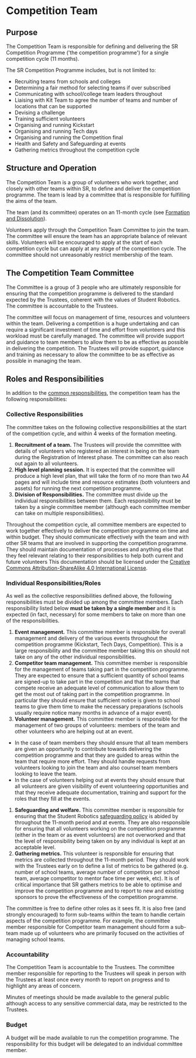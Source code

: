 # Competition Team

## Purpose

The Competition Team is responsible for defining and delivering the SR Competition Programme ('the competition programme') for a single competition cycle (11 months).

The SR Competition Programme includes, but is not limited to:

* Recruiting teams from schools and colleges
* Determining a fair method for selecting teams if over subscribed
* Communicating with school/college team leaders throughout
* Liaising with Kit Team to agree the number of teams and number of locations that can be supported
* Devising a challenge
* Training sufficient volunteers
* Organising and running Kickstart
* Organising and running Tech days
* Organising and running the Competition final
* Health and Safety and Safeguarding at events
* Gathering metrics throughout the competition cycle

## Structure and Operation

The Competition Team is a group of volunteers who work together, and closely with other teams within SR, to define and deliver the competition programme. The team is lead by a committee that is responsible for fulfilling the aims of the team.

The team (and its committee) operates on an 11-month cycle (see [Formation and Dissolution](committee-membership.md)).

Volunteers apply through the Competition Team Committee to join the team. The committee will ensure the team has an appropriate balance of relevant skills. Volunteers will be encouraged to apply at the start of each competition cycle but can apply at any stage of the competition cycle. The committee should not unreasonably restrict membership of the team.

## The Competition Team Committee

The Committee is a group of 3 people who are ultimately responsible for ensuring that the competition programme is delivered to the standard expected by the Trustees, coherent with the values of Student Robotics. The committee is accountable to the Trustees.

The committee will focus on management of time, resources and volunteers within the team. Delivering a competition is a huge undertaking and can require a significant investment of time and effort from volunteers and this workload must be carefully managed. The committee will provide support and guidance to team members to allow them to be as effective as possible in delivering the competition. The Trustees will provide support, guidance and training as necessary to allow the committee to be as effective as possible in managing the team.

## Roles and Responsibilities

In addition to the [common responsibilities](common-responsibilities.md), the competition team has the following responsibilities:

### Collective Responsibilities

The committee takes on the following collective responsibilities at the start of the competition cycle, and within 4 weeks of the formation meeting.

1. **Recruitment of a team.** The Trustees will provide the committee with details of volunteers who registered an interest in being on the team during the Registration of Interest phase. The committee can also reach out again to all volunteers.
2. **High level planning session.** It is expected that the committee will produce a high level plan, that will take the form of no more than two A4 pages and will include time and resource estimates (both volunteers and assets) for running the next competition programme.
3. **Division of Responsibilities.** The committee must divide up the individual responsibilities between them. Each responsibility must be taken by a single committee member (although each committee member can take on multiple responsibilities).

Throughout the competition cycle, all committee members are expected to work together effectively to deliver the competition programme on time and within budget. They should communicate effectively with the team and with other SR teams that are involved in supporting the competition programme. They should maintain documentation of processes and anything else that they feel relevant relating to their responsibilities to help both current and future volunteers This documentation should be licensed under the [Creative Commons Attribution-ShareAlike 4.0 International License](https://creativecommons.org/licenses/by-sa/4.0/).

### Individual Responsibilities/Roles

As well as the collective responsibilities defined above, the following responsibilities must be divided up among the committee members. Each responsibility listed below **must be taken by a single member** and it is expected (in fact, necessary) for some members to take on more than one of the responsibilities.

1. **Event management.** This committee member is responsible for overall management and delivery of the various events throughout the competition programme (Kickstart, Tech Days, Competition). This is a large responsibility and the committee member taking this on should not take on any of the other individual responsibilities.
2. **Competitor team management.** This committee member is responsible for the management of teams taking part in the competition programme. They are expected to ensure that a sufficient quantity of school teams are signed-up to take part in the competition and that the teams that compete receive an adequate level of communication to allow them to get the most out of taking part in the competition programme. In particular they should ensure that sufficient notice is given to school teams to give them time to make the necessary preparations (schools usually require notice many months in advance of a major event).
3. **Volunteer management.** This committee member is responsible for the management of two groups of volunteers: members of the team and other volunteers who are helping out at an event.

* In the case of team members they should ensure that all team members are given an opportunity to contribute towards delivering the competition programme and that they are guided to areas within the team that require more effort. They should handle requests from volunteers looking to join the team and also counsel team members looking to leave the team.
* In the case of volunteers helping out at events they should ensure that all volunteers are given visibility of event volunteering opportunities and that they receive adequate documentation, training and support for the roles that they fill at the events.

1. **Safeguarding and welfare.** This committee member is responsible for ensuring that the Student Robotics [safeguarding policy](../about-the-charity/safeguarding.md) is abided by throughout the 11-month period and at events. They are also responsible for ensuring that all volunteers working on the competition programme (either in the team or as event volunteers) are not overworked and that the level of responsibility being taken on by any individual is kept at an acceptable level.
2. **Gathering metrics.** This volunteer is responsible for ensuring that metrics are collected throughout the 11-month period. They should work with the Trustees early on to define a list of metrics to be gathered (e.g. number of school teams, average number of competitors per school team, average competitor to mentor face time per week, etc). It is of critical importance that SR gathers metrics to be able to optimise and improve the competition programme and to report to new and existing sponsors to prove the effectiveness of the competition programme.

The committee is free to define other roles as it sees fit. It is also free (and strongly encouraged) to form sub-teams within the team to handle certain aspects of the competition programme. For example, the committee member responsible for Competitor team management should form a sub-team made up of volunteers who are primarily focused on the activities of managing school teams.

### Accountability

The Competition Team is accountable to the Trustees. The committee member responsible for reporting to the Trustees will speak in person with the Trustees at least once every month to report on progress and to highlight any areas of concern.

Minutes of meetings should be made available to the general public although access to any sensitive commercial data, may be restricted to the Trustees.

### Budget

A budget will be made available to run the competition programme. The responsibility for this budget will be delegated to an individual committee member.
